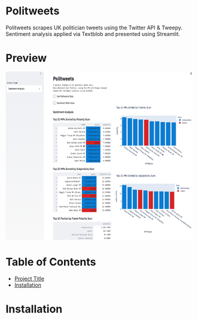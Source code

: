 # Politweets
Politweets scrapes UK politician tweets using the Twitter API &amp; Tweepy. Sentiment analysis applied via Textblob and presented using Streamlit.

# Preview

<img src="politweets_screen.png" width="500" height="450">

# Table of Contents

- [Project Title](#Politweets)
- [Installation](#Installation)

# Installation
